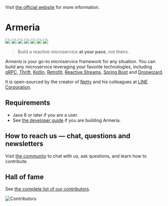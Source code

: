 Visit [the official website](https://armeria.dev/) for more information.

# Armeria

<a href="https://github.com/line/armeria"><img src="https://img.shields.io/github/stars/line/armeria.svg?style=social" /></a>
<a href="https://twitter.com/armeria_project"><img src="https://img.shields.io/twitter/follow/armeria_project.svg?label=Follow" /></a>
<a href="https://armeria.dev/s/discord"><img src="https://img.shields.io/badge/chat-on%20Discord-brightgreen.svg?style=social&amp;logo=discord" /></a>
<a href="https://github.com/line/armeria/contributors"><img src="https://img.shields.io/github/contributors/line/armeria.svg" /></a>
<a href="https://github.com/line/armeria/pulse"><img src="https://img.shields.io/github/commit-activity/m/line/armeria.svg?label=commits" /></a>
<a href="https://search.maven.org/search?q=g:com.linecorp.armeria%20AND%20a:armeria"><img src="https://img.shields.io/maven-central/v/com.linecorp.armeria/armeria.svg?label=version" /></a>
<a href="https://github.com/line/armeria/commits"><img src="https://img.shields.io/github/release-date/line/armeria.svg?label=release" /></a>

> Build a reactive microservice **at your pace**, not theirs.

_Armeria_ is your go-to microservice framework for any situation. You can build any 
microservice leveraging your favorite technologies, including [gRPC](https://grpc.io/),
[Thrift](https://thrift.apache.org/), [Kotlin](https://kotlinlang.org/),
[Retrofit](https://square.github.io/retrofit/), [Reactive Streams](https://www.reactive-streams.org/),
[Spring Boot](https://spring.io/projects/spring-boot) and [Dropwizard](https://www.dropwizard.io/).

It is open-sourced by the creator of [Netty](https://netty.io/) and his colleagues at
[LINE Corporation](https://engineering.linecorp.com/en/).

## Requirements

- Java 8 or later if you are a user.
- See [the developer guide](https://armeria.dev/community/developer-guide/) if you are building Armeria.

## How to reach us — chat, questions and newsletters

Visit [the community](https://armeria.dev/community/) to chat with us, ask questions, and learn how to contribute.

## Hall of fame

See [the complete list of our contributors](https://github.com/line/armeria/contributors).

<img
  src="https://opencollective.com/armeria/contributors.svg?width=890&button=false"
  title="Contributors"
  alt="Contributors"
/>

